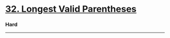 # [32. Longest Valid Parentheses](https://leetcode.com/problems/longest-valid-parentheses/)
### Hard
---
